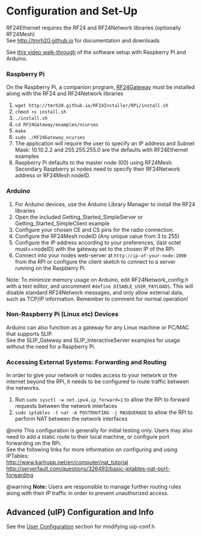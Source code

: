 # Configuration and Set-Up
RF24Ethernet requires the RF24 and RF24Network libraries (optionally RF24Mesh) <br>
See http://tmrh20.github.io for documentation and downloads

See [this video walk-through](https://www.youtube.com/watch?v=rBAIqAaRu0g) of the software setup with Raspberry Pi and Arduino.

### Raspberry Pi
On the Raspberry Pi, a companion program, <a href="http://nRF24.github.io/RF24Gateway/">RF24Gateway</a> must be installed along with the RF24 and RF24Network libraries
1. ``` wget http://tmrh20.github.io/RF24Installer/RPi/install.sh ```
2. ``` chmod +x install.sh ```
3. ``` ./install.sh ```
4. ``` cd RF24Gateway/examples/ncurses ```
5. ``` make ```
6. ``` sudo ./RF24Gateway_ncurses ```
7. The application will require the user to specify an IP address and Subnet Mask: 10.10.2.2 and 255.255.255.0 are the defaults with RF24Ethernet examples
8. Raspberry Pi defaults to the master node (00) using RF24Mesh. Secondary Raspberry pi nodes need to specify their RF24Network address or RF24Mesh nodeID.

### Arduino
1. For Arduino devices, use the Arduino Library Manager to install the RF24 libraries
2. Open the included Getting_Started_SimpleServer or Getting_Started_SimpleClient example
3. Configure your chosen CE and CS pins for the radio connection.
4. Configure the RF24Mesh nodeID (Any unique value from 3 to 255)
5. Configure the IP address according to your preferences, (last octet must==nodeID) with the gateway set to the chosen IP of the RPi.
6. Connect into your nodes web-server at `http://ip-of-your-node:1000` from the RPi or configure the client sketch to connect to a server
running on the Raspberry Pi.

Note: To minimize memory usage on Arduino, edit RF24Network_config.h with a text editor, and uncomment `#define DISABLE_USER_PAYLOADS`. This
will disable standard RF24Network messages, and only allow external data, such as TCP/IP information. Remember to comment for normal operation!

### Non-Raspberry Pi (Linux etc) Devices
Arduino can also function as a gateway for any Linux machine or PC/MAC that supports SLIP. <br>
See the SLIP_Gateway and SLIP_InteractiveServer
examples for usage without the need for a Raspberry Pi.

### Accessing External Systems: Forwarding and Routing
In order to give your network or nodes access to your network or the internet beyond the RPi, it needs to be configured to route traffic
between the networks.
1. Run `sudo sysctl -w net.ipv4.ip_forward=1` to allow the RPi to forward requests between the network interfaces
2. `sudo iptables -t nat -A POSTROUTING -j MASQUERADE` to allow the RPi to perform NAT between the network interfaces <br>

@note This configuration is generally for initial testing only. Users may also need to add a static route to their local machine, or configure port forwarding on the RPi.<br>
See the following links for more information on configuring and using IPTables:<br>
http://www.karlrupp.net/en/computer/nat_tutorial<br>
http://serverfault.com/questions/326493/basic-iptables-nat-port-forwarding

@warning **Note:** Users are responsible to manage further routing rules along with their IP traffic in order to prevent unauthorized access.

## Advanced (uIP) Configuration and Info
See the [User Configuration](group__UipConfiguration.html) section for modifying uip-conf.h
